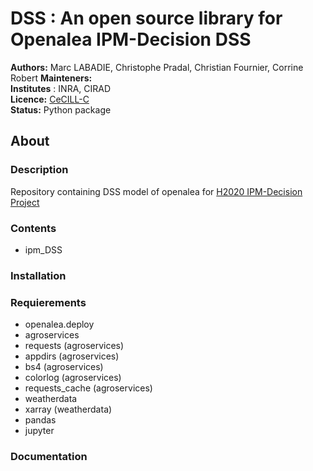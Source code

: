 # DSS : An open source library for Openalea IPM-Decision DSS

**Authors:** Marc LABADIE, Christophe Pradal, Christian Fournier, Corrine Robert
**Mainteners:**   
**Institutes** : INRA, CIRAD  
**Licence:** [CeCILL-C](https://raw.githubusercontent.com/H2020-IPM-openalea/DSS/master/LICENSE.txt)  
**Status:** Python package

## About

### Description

Repository containing DSS model of openalea for [H2020 IPM-Decision Project](https://www.ipmdecisions.net/) 

### Contents

* ipm_DSS 

### Installation

### Requierements

* openalea.deploy
* agroservices
* requests (agroservices)
* appdirs (agroservices)
* bs4 (agroservices)
* colorlog (agroservices)
* requests_cache (agroservices)
* weatherdata
* xarray (weatherdata)
* pandas
* jupyter


### Documentation

